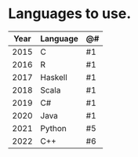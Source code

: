 # Languages to use.

| Year | Language | @# |
|------|----------|----|
| 2015 | C        | #1 |
| 2016 | R        | #1 |
| 2017 | Haskell  | #1 |
| 2018 | Scala    | #1 |
| 2019 | C#       | #1 |
| 2020 | Java     | #1 |
| 2021 | Python   | #5 |
| 2022 | C++      | #6 |
